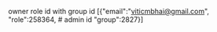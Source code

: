 owner role id with group id 
[{"email":"viticmbhai@gmail.com",
"role":258364, # admin id 
"group":2827}]

